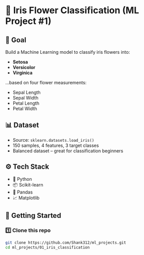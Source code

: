 
# 🌸 Iris Flower Classification (ML Project #1)

## 🎯 Goal
Build a Machine Learning model to classify iris flowers into:
- **Setosa**
- **Versicolor**
- **Virginica**

...based on four flower measurements:
- Sepal Length
- Sepal Width
- Petal Length
- Petal Width

## 📊 Dataset
- Source: `sklearn.datasets.load_iris()`
- 150 samples, 4 features, 3 target classes
- Balanced dataset – great for classification beginners

## ⚙️ Tech Stack
- 🐍 Python
- 📦 Scikit-learn
- 🐼 Pandas
- 📈 Matplotlib

## 🚀 Getting Started

### 1️⃣ Clone this repo
```bash
git clone https://github.com/Shank312/ml_projects.git
cd ml_projects/01_iris_classification

